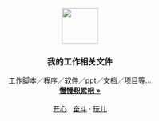 <p align="center">
  <a href="http://haoziyeung.github.io/">
    <img src="https://getbootstrap.com/assets/brand/bootstrap-solid.svg" width=72 height=72>
  </a>

  <h3 align="center">我的工作相关文件</h3>

  <p align="center">
    工作脚本／程序／软件／ppt／文档／项目等...
    <br>
    <a href="https://getbootstrap.com/docs/4.0"><strong>慢慢积累吧 &raquo;</strong></a>
    <br>
    <br>
    <a href="https://themes.getbootstrap.com">开心</a>
    &middot;
    <a href="https://jobs.getbootstrap.com">奋斗</a>
    &middot;
    <a href="https://blog.getbootstrap.com">玩儿</a>
  </p>
</p>

<br>

